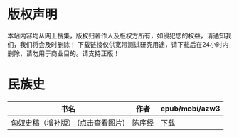 # 版权声明

本站内容均从网上搜集，版权归著作人及版权方所有，如侵犯您的权益，请通知我们，我们将会及时删除！ 下载链接仅供宽带测试研究用途，请下载后在24小时内删除，请勿用于商业目的。请支持正版！

# 民族史

| 书名 | 作者 | epub/mobi/azw3 |
| --- | --- | --- |
| [匈奴史稿（增补版） (点击查看图片)](https://www.dushupai.com/attachment/2024/06/06/79f9ecac36e80aa4.jpg) | 陈序经 | [下载](https://url89.ctfile.com/f/31084289-1357030177-a6b1f3?p=8866) |
